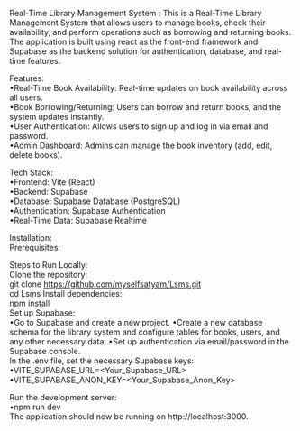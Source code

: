 Real-Time Library Management System :
This is a Real-Time Library Management System that allows users to manage books, check their availability, and perform operations such as borrowing and returning books. The application is built using react as the front-end framework and Supabase as the backend solution for authentication, database, and real-time features.

Features:<br>
•Real-Time Book Availability: Real-time updates on book availability across all users.<br>
•Book Borrowing/Returning: Users can borrow and return books, and the system updates instantly.<br>
•User Authentication: Allows users to sign up and log in via email and password.<br>
•Admin Dashboard: Admins can manage the book inventory (add, edit, delete books).<br>

Tech Stack:<br>
•Frontend: Vite (React) <br>
•Backend: Supabase<br>
•Database: Supabase Database (PostgreSQL) <br>
•Authentication: Supabase Authentication<br>
•Real-Time Data: Supabase Realtime<br>

Installation:<br>
Prerequisites:<br>

Steps to Run Locally:<br>
Clone the repository:<br>
git clone https://github.com/myselfsatyam/Lsms.git<br>
cd Lsms
Install dependencies:<br>
npm install
<br>
Set up Supabase:<br>
•Go to Supabase and create a new project.
•Create a new database schema for the library system and configure tables for books, users, and any other necessary data.
•Set up authentication via email/password in the Supabase console.
<br>
In the .env file, set the necessary Supabase keys:<br>
•VITE_SUPABASE_URL=<Your_Supabase_URL><br>
•VITE_SUPABASE_ANON_KEY=<Your_Supabase_Anon_Key>
<br>

Run the development server:<br>
•npm run dev<br>
The application should now be running on http://localhost:3000.


